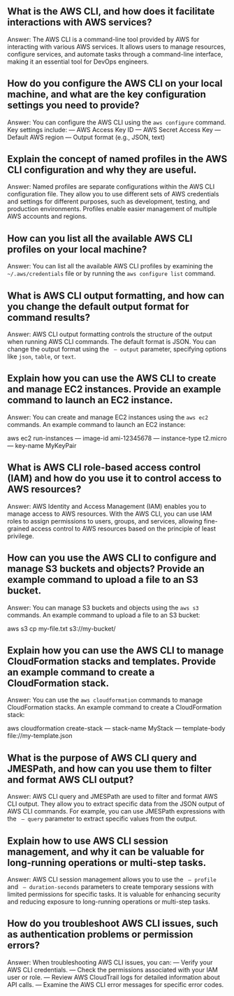 ## What is the AWS CLI, and how does it facilitate interactions with AWS services?

Answer: The AWS CLI is a command-line tool provided by AWS for interacting with various AWS services. It allows users to manage resources, configure services, and automate tasks through a command-line interface, making it an essential tool for DevOps engineers.

## How do you configure the AWS CLI on your local machine, and what are the key configuration settings you need to provide?

Answer: You can configure the AWS CLI using the `aws configure` command. Key settings include:
— AWS Access Key ID
— AWS Secret Access Key
— Default AWS region
— Output format (e.g., JSON, text)

## Explain the concept of named profiles in the AWS CLI configuration and why they are useful.

Answer: Named profiles are separate configurations within the AWS CLI configuration file. They allow you to use different sets of AWS credentials and settings for different purposes, such as development, testing, and production environments. Profiles enable easier management of multiple AWS accounts and regions.

## How can you list all the available AWS CLI profiles on your local machine?

Answer: You can list all the available AWS CLI profiles by examining the `~/.aws/credentials` file or by running the `aws configure list` command.

## What is AWS CLI output formatting, and how can you change the default output format for command results?

Answer: AWS CLI output formatting controls the structure of the output when running AWS CLI commands. The default format is JSON. You can change the output format using the ` — output` parameter, specifying options like `json`, `table`, or `text`.

## Explain how you can use the AWS CLI to create and manage EC2 instances. Provide an example command to launch an EC2 instance.

Answer: You can create and manage EC2 instances using the `aws ec2` commands. An example command to launch an EC2 instance:

aws ec2 run-instances — image-id ami-12345678 — instance-type t2.micro — key-name MyKeyPair

## What is AWS CLI role-based access control (IAM) and how do you use it to control access to AWS resources?

Answer: AWS Identity and Access Management (IAM) enables you to manage access to AWS resources. With the AWS CLI, you can use IAM roles to assign permissions to users, groups, and services, allowing fine-grained access control to AWS resources based on the principle of least privilege.

## How can you use the AWS CLI to configure and manage S3 buckets and objects? Provide an example command to upload a file to an S3 bucket.

Answer: You can manage S3 buckets and objects using the `aws s3` commands. An example command to upload a file to an S3 bucket:

aws s3 cp my-file.txt s3://my-bucket/

## Explain how you can use the AWS CLI to manage CloudFormation stacks and templates. Provide an example command to create a CloudFormation stack.

Answer: You can use the `aws cloudformation` commands to manage CloudFormation stacks. An example command to create a CloudFormation stack:

aws cloudformation create-stack — stack-name MyStack — template-body file://my-template.json

## What is the purpose of AWS CLI query and JMESPath, and how can you use them to filter and format AWS CLI output?

Answer: AWS CLI query and JMESPath are used to filter and format AWS CLI output. They allow you to extract specific data from the JSON output of AWS CLI commands. For example, you can use JMESPath expressions with the ` — query` parameter to extract specific values from the output.

## Explain how to use AWS CLI session management, and why it can be valuable for long-running operations or multi-step tasks.

Answer: AWS CLI session management allows you to use the ` — profile` and ` — duration-seconds` parameters to create temporary sessions with limited permissions for specific tasks. It is valuable for enhancing security and reducing exposure to long-running operations or multi-step tasks.

## How do you troubleshoot AWS CLI issues, such as authentication problems or permission errors?

Answer: When troubleshooting AWS CLI issues, you can:
— Verify your AWS CLI credentials.
— Check the permissions associated with your IAM user or role.
— Review AWS CloudTrail logs for detailed information about API calls.
— Examine the AWS CLI error messages for specific error codes.
